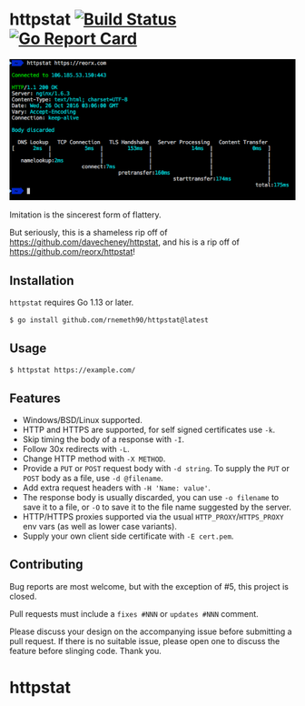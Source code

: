 # httpstat [![Build Status](https://github.com/rnemeth90/httpstat/actions/workflows/push.yml/badge.svg)](https://github.com/rnemeth90/httpstat/actions/workflows/push.yml) [![Go Report Card](https://goreportcard.com/badge/github.com/rnemeth90/httpstat)](https://goreportcard.com/report/github.com/rnemeth90/httpstat)

![Shameless](./screenshot.png)

Imitation is the sincerest form of flattery.

But seriously, this is a shameless rip off of https://github.com/davecheney/httpstat, and his is a rip off of https://github.com/reorx/httpstat!

## Installation
`httpstat` requires Go 1.13 or later.
```
$ go install github.com/rnemeth90/httpstat@latest
```

## Usage
```
$ httpstat https://example.com/
```
## Features

- Windows/BSD/Linux supported.
- HTTP and HTTPS are supported, for self signed certificates use `-k`.
- Skip timing the body of a response with `-I`.
- Follow 30x redirects with `-L`.
- Change HTTP method with `-X METHOD`.
- Provide a `PUT` or `POST` request body with `-d string`. To supply the `PUT` or `POST` body as a file, use `-d @filename`.
- Add extra request headers with `-H 'Name: value'`.
- The response body is usually discarded, you can use `-o filename` to save it to a file, or `-O` to save it to the file name suggested by the server.
- HTTP/HTTPS proxies supported via the usual `HTTP_PROXY`/`HTTPS_PROXY` env vars (as well as lower case variants).
- Supply your own client side certificate with `-E cert.pem`.

## Contributing

Bug reports are most welcome, but with the exception of #5, this project is closed.

Pull requests must include a `fixes #NNN` or `updates #NNN` comment. 

Please discuss your design on the accompanying issue before submitting a pull request. If there is no suitable issue, please open one to discuss the feature before slinging code. Thank you.
# httpstat
